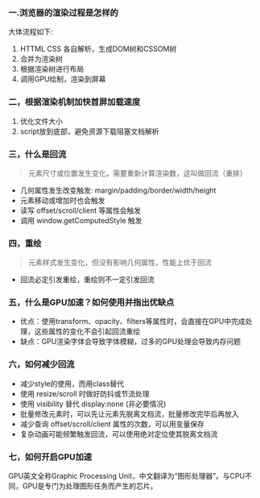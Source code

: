 ### 一.浏览器的渲染过程是怎样的
大体流程如下:
1. HTTML CSS 各自解析，生成DOM树和CSSOM树
2. 合并为渲染树
3. 根据渲染树进行布局
4. 调用GPU绘制，渲染到屏幕

### 二，根据渲染机制加快首屏加载速度
1. 优化文件大小
2. script放到底部，避免资源下载阻塞文档解析

### 三，什么是回流
> 元素尺寸或位置发生变化，需要重新计算渲染数，这叫做回流（重排）
- 几何属性发生改变触发: margin/padding/border/width/height
- 元素移动或增加时也会触发
- 读写 offset/scroll/client 等属性会触发
- 调用 window.getComputedStyle 触发

### 四，重绘
> 元素样式发生变化，但没有影响几何属性，性能上优于回流

* 回流必定引发重绘，重绘则不一定引发回流

### 五，什么是GPU加速？如何使用并指出优缺点
* 优点：使用transform、opacity、filters等属性时，会直接在GPU中完成处理，这些属性的变化不会引起回流重绘
* 缺点：GPU渲染字体会导致字体模糊，过多的GPU处理会导致内存问题

### 六，如何减少回流
- 减少style的使用，而用class替代
- 使用 resize/scroll 时做好防抖或节流处理
- 使用 visibility 替代 display:none (非必要情况)
- 批量修改元素时，可以先让元素先脱离文档流，批量修改完毕后再放入
- 减少查询 offset/scroll/client 属性的次数，可以用变量保存
- 复杂动画可能频繁触发回流，可以使用绝对定位使其脱离文档流

### 七，如何开启GPU加速
GPU英文全称Graphic Processing Unit，中文翻译为“图形处理器”。与CPU不同，GPU是专门为处理图形任务而产生的芯片。


